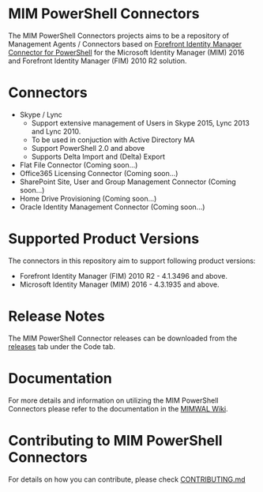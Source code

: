 # MIM PowerShell Connectors

The MIM PowerShell Connectors projects aims to be a repository of Management Agents / Connectors based on [Forefront Identity Manager Connector for PowerShell](http://go.microsoft.com/fwlink/?LinkId=393056) for the Microsoft Identity Manager (MIM) 2016 and Forefront Identity Manager (FIM) 2010 R2 solution.

# Connectors

 * Skype / Lync
	 * Support extensive management of Users in Skype 2015, Lync 2013 and Lync 2010.
	 * To be used in conjuction with Active Directory MA
	 * Support PowerShell 2.0 and above
	 * Supports Delta Import and (Delta) Export
 * Flat File Connector (Coming soon...)
 * Office365 Licensing Connector (Coming soon...)
 * SharePoint Site, User and Group Management Connector (Coming soon...)
 * Home Drive Provisioning (Coming soon...)
 * Oracle Identity Management Connector (Coming soon...)

# Supported Product Versions

The connectors in this repository aim to support following product versions:

 * Forefront Identity Manager (FIM) 2010 R2 - 4.1.3496 and above.
 * Microsoft Identity Manager (MIM) 2016 - 4.3.1935 and above.


# Release Notes

The MIM PowerShell Connector releases can be downloaded from the [releases](https://github.com/Microsoft/MIMPowerShellConnectors/releases) tab under the Code tab.

# Documentation

For more details and information on utilizing the MIM PowerShell Connectors please refer to the documentation in the [MIMWAL Wiki](https://github.com/Microsoft/MIMPowerShellConnectors/wiki).

# Contributing to MIM PowerShell Connectors

For details on how you can contribute, please check [CONTRIBUTING.md](https://github.com/Microsoft/MIMPowerShellConnectors/blob/master/CONTRIBUTING.md)